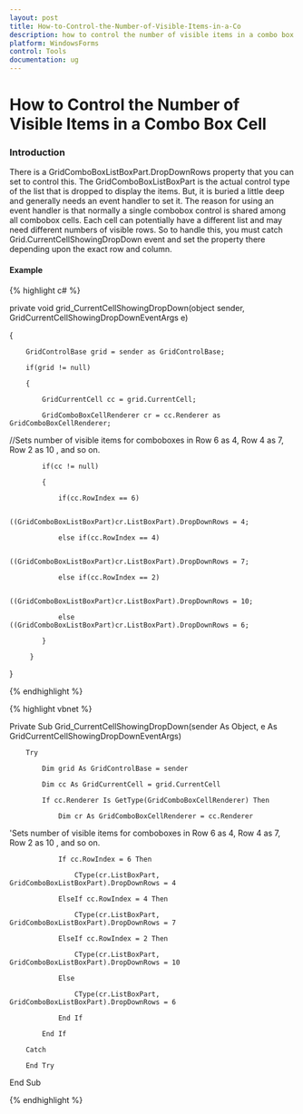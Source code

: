 ```yaml
---
layout: post
title: How-to-Control-the-Number-of-Visible-Items-in-a-Co
description: how to control the number of visible items in a combo box cell
platform: WindowsForms
control: Tools
documentation: ug
---
```


# How to Control the Number of Visible Items in a Combo Box Cell

### Introduction

There is a GridComboBoxListBoxPart.DropDownRows property that you can set to control this. The GridComboBoxListBoxPart is the actual control type of the list that is dropped to display the items. But, it is buried a little deep and generally needs an event handler to set it. The reason for using an event handler is that normally a single combobox control is shared among all combobox cells. Each cell can potentially have a different list and may need different numbers of visible rows. So to handle this, you must catch Grid.CurrentCellShowingDropDown event and set the property there depending upon the exact row and column.

#### Example

{% highlight c# %}



private void grid_CurrentCellShowingDropDown(object sender, GridCurrentCellShowingDropDownEventArgs e)

{ 

        GridControlBase grid = sender as GridControlBase; 

        if(grid != null) 

        { 

            GridCurrentCell cc = grid.CurrentCell; 

            GridComboBoxCellRenderer cr = cc.Renderer as GridComboBoxCellRenderer;



//Sets number of visible items for comboboxes in Row 6 as 4, Row 4 as 7, Row 2 as 10 , and so on. 

            if(cc != null) 

            { 

                if(cc.RowIndex == 6) 

                     ((GridComboBoxListBoxPart)cr.ListBoxPart).DropDownRows = 4; 

                else if(cc.RowIndex == 4) 

                     ((GridComboBoxListBoxPart)cr.ListBoxPart).DropDownRows = 7; 

                else if(cc.RowIndex == 2)

                     ((GridComboBoxListBoxPart)cr.ListBoxPart).DropDownRows = 10; 

                else ((GridComboBoxListBoxPart)cr.ListBoxPart).DropDownRows = 6; 

            } 

         }

}


{% endhighlight %}


{% highlight vbnet %}



Private Sub Grid_CurrentCellShowingDropDown(sender As Object, e As GridCurrentCellShowingDropDownEventArgs)

        Try

            Dim grid As GridControlBase = sender

            Dim cc As GridCurrentCell = grid.CurrentCell

            If cc.Renderer Is GetType(GridComboBoxCellRenderer) Then

                Dim cr As GridComboBoxCellRenderer = cc.Renderer



'Sets number of visible items for comboboxes in Row 6 as 4, Row 4 as 7, Row 2 as 10 , and so on.

                If cc.RowIndex = 6 Then

                    CType(cr.ListBoxPart, GridComboBoxListBoxPart).DropDownRows = 4

                ElseIf cc.RowIndex = 4 Then

                    CType(cr.ListBoxPart, GridComboBoxListBoxPart).DropDownRows = 7

                ElseIf cc.RowIndex = 2 Then

                    CType(cr.ListBoxPart, GridComboBoxListBoxPart).DropDownRows = 10

                Else

                    CType(cr.ListBoxPart, GridComboBoxListBoxPart).DropDownRows = 6

                End If

            End If

        Catch

        End Try

End Sub




{% endhighlight %}